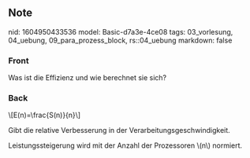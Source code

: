 ## Note
nid: 1604950433536
model: Basic-d7a3e-4ce08
tags: 03_vorlesung, 04_uebung, 09_para_prozess_block, rs::04_uebung
markdown: false

### Front
<p><span>Was ist die Effizienz und wie berechnet sie sich?</span>

### Back
<p>\[E(n)=\frac{S(n)}{n}\]
<p>Gibt die relative Verbesserung in der
Verarbeitungsgeschwindigkeit.
<p>Leistungssteigerung wird mit der Anzahl der Prozessoren \(n\)
normiert.
